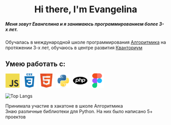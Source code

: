 <h1 align="center">Hi there, I'm Evangelina</h1>

<!--
**puksaaa/puksaaa** is a ✨ _special_ ✨ repository because its `README.md` (this file) appears on your GitHub profile.

Here are some ideas to get you started:

- 🔭 I’m currently working on ...
- 🌱 I’m currently learning ...
- 👯 I’m looking to collaborate on ...
- 🤔 I’m looking for help with ...
- 💬 Ask me about ...
- 📫 How to reach me: ...
- 😄 Pronouns: ...
- ⚡ Fun fact: ...
- Языком программированием Python ![Python](https://img.shields.io/badge/python-3670A0?style=for-the-badge&logo=python&logoColor=ffdd54)
- Языком программирования JavaScript  ![JavaScript](https://img.shields.io/badge/javascript-%23323330.svg?style=for-the-badge&logo=javascript&logoColor=%23F7DF1E)
- HTML/CSS ![HTML5](https://img.shields.io/badge/html5-%23E34F26.svg?style=for-the-badge&logo=html5&logoColor=white)
- Сервисом для разработки интерфейсов Figma ![Figma](https://img.shields.io/badge/figma-%23F24E1E.svg?style=for-the-badge&logo=figma&logoColor=white)
- Сервисом GitHub ![GitHub](https://img.shields.io/badge/github-%23121011.svg?style=for-the-badge&logo=github&logoColor=white)

https://github.com/teuchezh/teuchezh
-->
##### **Меня зовут Евангелина и я занимаюсь программированием более 3-х лет.**
Обучалась в международной школе программирования [Алгоритмика](https://algoritmika.org/ru) на протяжении 3-х лет, обучаюсь в центре развития [Кванториум](https://kvantorium73.ru/)

## Умею работать с: 
<div>
  <img src="https://github.com/devicons/devicon/blob/master/icons/javascript/javascript-original.svg" title="JavaScript" alt="JavaScript" width="45" height="45"/>&nbsp;
  <img src="https://github.com/devicons/devicon/blob/master/icons/css3/css3-plain-wordmark.svg"  title="CSS3" alt="CSS" width="45" height="45"/>&nbsp;
  <img src="https://github.com/devicons/devicon/blob/master/icons/html5/html5-original.svg" title="HTML5" alt="HTML" width="45" height="45"/>&nbsp;
  <img src="https://github.com/devicons/devicon/blob/master/icons/python/python-original.svg" title="Python" alt="Python" width="45" height="45"/>&nbsp;
  <img src="https://github.com/devicons/devicon/blob/master/icons/php/php-plain.svg" title="PHP" alt="PHP" width="45" height="45"/>&nbsp;
  <img src="https://github.com/devicons/devicon/blob/master/icons/figma/figma-original.svg" title="Figma" alt="Figma" width="45" height="45"/>&nbsp;
</div>

![Top Langs](https://github-readme-stats.vercel.app/api/top-langs/?username=puksaaa&layout=compact)


Принимала участие в хакатоне в школе Алгоритмика  
Знаю различные библиотеки для Python. На них было написано 5+ проектов
